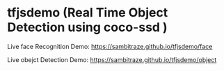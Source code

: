 # tfjsdemo (Real Time Object Detection using coco-ssd )

Live face Recognition Demo: https://sambitraze.github.io/tfjsdemo/face

Live obejct Detection Demo: https://sambitraze.github.io/tfjsdemo/object
